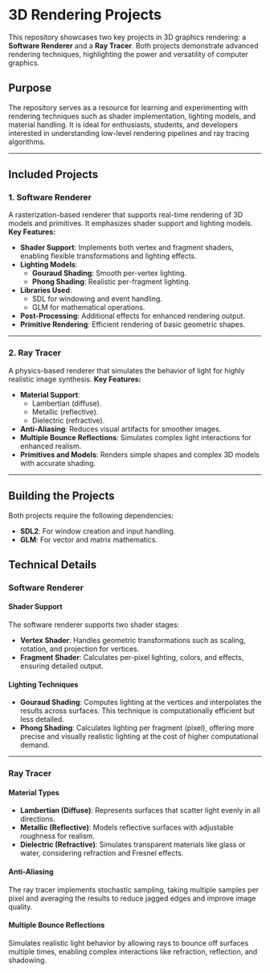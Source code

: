 # 3D Rendering Projects
This repository showcases two key projects in 3D graphics rendering: a **Software Renderer** and a **Ray Tracer**. Both projects demonstrate advanced rendering techniques, highlighting the power and versatility of computer graphics.  
## Purpose
The repository serves as a resource for learning and experimenting with rendering techniques such as shader implementation, lighting models, and material handling. It is ideal for enthusiasts, students, and developers interested in understanding low-level rendering pipelines and ray tracing algorithms.

---

## Included Projects
### 1. Software Renderer
A rasterization-based renderer that supports real-time rendering of 3D models and primitives. It emphasizes shader support and lighting models.
**Key Features:**
- **Shader Support**: Implements both vertex and fragment shaders, enabling flexible transformations and lighting effects.
- **Lighting Models**:
  - **Gouraud Shading**: Smooth per-vertex lighting.
  - **Phong Shading**: Realistic per-fragment lighting.
- **Libraries Used**: 
  - SDL for windowing and event handling.
  - GLM for mathematical operations.
- **Post-Processing**: Additional effects for enhanced rendering output.
- **Primitive Rendering**: Efficient rendering of basic geometric shapes.
---
### 2. Ray Tracer
A physics-based renderer that simulates the behavior of light for highly realistic image synthesis.
**Key Features:**
- **Material Support**:
  - Lambertian (diffuse).
  - Metallic (reflective).
  - Dielectric (refractive).
- **Anti-Aliasing**: Reduces visual artifacts for smoother images.
- **Multiple Bounce Reflections**: Simulates complex light interactions for enhanced realism.
- **Primitives and Models**: Renders simple shapes and complex 3D models with accurate shading.
---
## Building the Projects
Both projects require the following dependencies:
- **SDL2**: For window creation and input handling.
- **GLM**: For vector and matrix mathematics.
## Technical Details
### Software Renderer
#### Shader Support
The software renderer supports two shader stages:
- **Vertex Shader**: Handles geometric transformations such as scaling, rotation, and projection for vertices.
- **Fragment Shader**: Calculates per-pixel lighting, colors, and effects, ensuring detailed output.
#### Lighting Techniques
- **Gouraud Shading**: Computes lighting at the vertices and interpolates the results across surfaces. This technique is computationally efficient but less detailed.
- **Phong Shading**: Calculates lighting per fragment (pixel), offering more precise and visually realistic lighting at the cost of higher computational demand.
---
### Ray Tracer
#### Material Types
- **Lambertian (Diffuse)**: Represents surfaces that scatter light evenly in all directions.
- **Metallic (Reflective)**: Models reflective surfaces with adjustable roughness for realism.
- **Dielectric (Refractive)**: Simulates transparent materials like glass or water, considering refraction and Fresnel effects.
#### Anti-Aliasing
The ray tracer implements stochastic sampling, taking multiple samples per pixel and averaging the results to reduce jagged edges and improve image quality.
#### Multiple Bounce Reflections
Simulates realistic light behavior by allowing rays to bounce off surfaces multiple times, enabling complex interactions like refraction, reflection, and shadowing.
